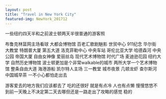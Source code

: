 ```yaml
---
layout: post
title: "Travel in New York City"
featured-img: NewYork_201712
---
```


一些纽约四天半和之前波士顿两天半很普通的游客照

布鲁克林篮网主场看球 大都会博物馆 百老汇歌剧魅影 世贸中心 911纪念 华尔街 大教堂 特朗普大厦 第五大道 洛克菲勒中心 中央车站 哥伦比亚大学 哈德森河 中央公园 帝国大厦 自由女神像 爱丽丝岛 现代艺术博物馆 时代广场 麦迪逊花园 纽约大学 自然历史博物馆
波士顿更加是个非常walkable的城市 两所大学一个艺术博物馆 整条自由大道 海港游船 凯尔特人主场 三一教堂 城市夜景 几顿龙虾 查尔斯河 中国城早茶 一不小心都怕走出去

游客爱去的地方我们应该都去了 吃的还很好 就是有点冷 人也有点懒 慢慢悠悠不到前一天晚上不决定第二天去哪但还是一路走出了攻略的感觉 稳的